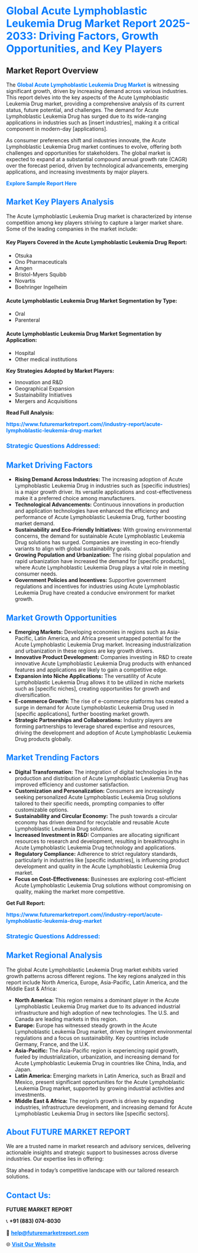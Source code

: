 <h1 style="color: #007BFF;">Global Acute Lymphoblastic Leukemia Drug Market Report 2025-2033: Driving Factors, Growth Opportunities, and Key Players</h1>

<section id="overview">
<h2>Market Report Overview</h2>
<p>The <a href="https://www.futuremarketreport.com//industry-report/acute-lymphoblastic-leukemia-drug-market" style="color: #007BFF; text-decoration: none;"><strong>Global Acute Lymphoblastic Leukemia Drug Market</strong></a> is witnessing significant growth, driven by increasing demand across various industries. This report delves into the key aspects of the Acute Lymphoblastic Leukemia Drug market, providing a comprehensive analysis of its current status, future potential, and challenges. The demand for Acute Lymphoblastic Leukemia Drug has surged due to its wide-ranging applications in industries such as [insert industries], making it a critical component in modern-day [applications].</p>
<p>As consumer preferences shift and industries innovate, the Acute Lymphoblastic Leukemia Drug market continues to evolve, offering both challenges and opportunities for stakeholders. The global market is expected to expand at a substantial compound annual growth rate (CAGR) over the forecast period, driven by technological advancements, emerging applications, and increasing investments by major players.</p>
</section>

<section id="overview">
<p><a href="https://www.futuremarketreport.com//request-sample/reportId=55525" style="color: #007BFF; text-decoration: none;"><strong>Explore Sample Report Here</strong></a></p>
</section>

<section id="key-players">
<h2 style="color: #007BFF;">Market Key Players Analysis</h2>
<p>The Acute Lymphoblastic Leukemia Drug market is characterized by intense competition among key players striving to capture a larger market share. Some of the leading companies in the market include:</p>
<h4>Key Players Covered in the Acute Lymphoblastic Leukemia Drug Report:</h4>
<ul><li>Otsuka</li><li>Ono Pharmaceuticals</li><li>Amgen</li><li>Bristol-Myers Squibb</li><li>Novartis</li><li>Boehringer Ingelheim</li></ul>
<h4>Acute Lymphoblastic Leukemia Drug Market Segmentation by Type:</h4>
<ul><li>Oral</li><li>Parenteral</li></ul>

<h4>Acute Lymphoblastic Leukemia Drug Market Segmentation by Application:</h4>
<ul><li>Hospital</li><li>Other medical institutions</li></ul>
<p><strong>Key Strategies Adopted by Market Players:</strong></p>
<ul>
<li>Innovation and R&D</li>
<li>Geographical Expansion</li>
<li>Sustainability Initiatives</li>
<li>Mergers and Acquisitions</li>
</ul>
</section>

<section>
<p><strong>Read Full Analysis: </strong></p><a href="https://www.futuremarketreport.com//industry-report/acute-lymphoblastic-leukemia-drug-market" style="color: #007BFF; text-decoration: none;"><strong>https://www.futuremarketreport.com//industry-report/acute-lymphoblastic-leukemia-drug-market</strong></a>
<h3 style="color: #007BFF;">Strategic Questions Addressed:</h3>
</section>

<section id="driving-factors">
<h2 style="color: #007BFF;">Market Driving Factors</h2>
<ul>
<li><strong>Rising Demand Across Industries:</strong> The increasing adoption of Acute Lymphoblastic Leukemia Drug in industries such as [specific industries] is a major growth driver. Its versatile applications and cost-effectiveness make it a preferred choice among manufacturers.</li>
<li><strong>Technological Advancements:</strong> Continuous innovations in production and application technologies have enhanced the efficiency and performance of Acute Lymphoblastic Leukemia Drug, further boosting market demand.</li>
<li><strong>Sustainability and Eco-Friendly Initiatives:</strong> With growing environmental concerns, the demand for sustainable Acute Lymphoblastic Leukemia Drug solutions has surged. Companies are investing in eco-friendly variants to align with global sustainability goals.</li>
<li><strong>Growing Population and Urbanization:</strong> The rising global population and rapid urbanization have increased the demand for [specific products], where Acute Lymphoblastic Leukemia Drug plays a vital role in meeting consumer needs.</li>
<li><strong>Government Policies and Incentives:</strong> Supportive government regulations and incentives for industries using Acute Lymphoblastic Leukemia Drug have created a conducive environment for market growth.</li>
</ul>
</section>

<section id="growth-opportunities">
<h2 style="color: #007BFF;">Market Growth Opportunities</h2>
<ul>
<li><strong>Emerging Markets:</strong> Developing economies in regions such as Asia-Pacific, Latin America, and Africa present untapped potential for the Acute Lymphoblastic Leukemia Drug market. Increasing industrialization and urbanization in these regions are key growth drivers.</li>
<li><strong>Innovative Product Development:</strong> Companies investing in R&D to create innovative Acute Lymphoblastic Leukemia Drug products with enhanced features and applications are likely to gain a competitive edge.</li>
<li><strong>Expansion into Niche Applications:</strong> The versatility of Acute Lymphoblastic Leukemia Drug allows it to be utilized in niche markets such as [specific niches], creating opportunities for growth and diversification.</li>
<li><strong>E-commerce Growth:</strong> The rise of e-commerce platforms has created a surge in demand for Acute Lymphoblastic Leukemia Drug used in [specific applications], further boosting market growth.</li>
<li><strong>Strategic Partnerships and Collaborations:</strong> Industry players are forming partnerships to leverage shared expertise and resources, driving the development and adoption of Acute Lymphoblastic Leukemia Drug products globally.</li>
</ul>
</section>

<section id="trending-factors">
<h2 style="color: #007BFF;">Market Trending Factors</h2>
<ul>
<li><strong>Digital Transformation:</strong> The integration of digital technologies in the production and distribution of Acute Lymphoblastic Leukemia Drug has improved efficiency and customer satisfaction.</li>
<li><strong>Customization and Personalization:</strong> Consumers are increasingly seeking personalized Acute Lymphoblastic Leukemia Drug solutions tailored to their specific needs, prompting companies to offer customizable options.</li>
<li><strong>Sustainability and Circular Economy:</strong> The push towards a circular economy has driven demand for recyclable and reusable Acute Lymphoblastic Leukemia Drug solutions.</li>
<li><strong>Increased Investment in R&D:</strong> Companies are allocating significant resources to research and development, resulting in breakthroughs in Acute Lymphoblastic Leukemia Drug technology and applications.</li>
<li><strong>Regulatory Compliance:</strong> Adherence to strict regulatory standards, particularly in industries like [specific industries], is influencing product development and quality in the Acute Lymphoblastic Leukemia Drug market.</li>
<li><strong>Focus on Cost-Effectiveness:</strong> Businesses are exploring cost-efficient Acute Lymphoblastic Leukemia Drug solutions without compromising on quality, making the market more competitive.</li>
</ul>
</section>

<section>
<p><strong>Get Full Report: </strong></p><a href="https://www.futuremarketreport.com//industry-report/acute-lymphoblastic-leukemia-drug-market" style="color: #007BFF; text-decoration: none;"><strong>https://www.futuremarketreport.com//industry-report/acute-lymphoblastic-leukemia-drug-market</strong></a>
<h3 style="color: #007BFF;">Strategic Questions Addressed:</h3>
</section>


<section id="regional-analysis">
<h2 style="color: #007BFF;">Market Regional Analysis</h2>
<p>The global Acute Lymphoblastic Leukemia Drug market exhibits varied growth patterns across different regions. The key regions analyzed in this report include North America, Europe, Asia-Pacific, Latin America, and the Middle East & Africa:</p>
<ul>
<li><strong>North America:</strong> This region remains a dominant player in the Acute Lymphoblastic Leukemia Drug market due to its advanced industrial infrastructure and high adoption of new technologies. The U.S. and Canada are leading markets in this region.</li>
<li><strong>Europe:</strong> Europe has witnessed steady growth in the Acute Lymphoblastic Leukemia Drug market, driven by stringent environmental regulations and a focus on sustainability. Key countries include Germany, France, and the U.K.</li>
<li><strong>Asia-Pacific:</strong> The Asia-Pacific region is experiencing rapid growth, fueled by industrialization, urbanization, and increasing demand for Acute Lymphoblastic Leukemia Drug in countries like China, India, and Japan.</li>
<li><strong>Latin America:</strong> Emerging markets in Latin America, such as Brazil and Mexico, present significant opportunities for the Acute Lymphoblastic Leukemia Drug market, supported by growing industrial activities and investments.</li>
<li><strong>Middle East & Africa:</strong> The region’s growth is driven by expanding industries, infrastructure development, and increasing demand for Acute Lymphoblastic Leukemia Drug in sectors like [specific sectors].</li>
</ul>
</section>

<footer>
<h2 style="color: #007BFF;">About FUTURE MARKET REPORT</h2>
<p>We are a trusted name in market research and advisory services, delivering actionable insights and strategic support to businesses across diverse industries. Our expertise lies in offering:</p>

<p>Stay ahead in today’s competitive landscape with our tailored research solutions.</p>

<h2 style="color: #007BFF;">Contact Us:</h2>
<p><strong>FUTURE MARKET REPORT</strong></p>
<p>📞 <strong>+91 (883) 074-8030</strong></p>
<p>📧 <strong><a href="mailto:help@futuremarketreport.com" style="color: #007BFF;">help@futuremarketreport.com</a></strong></p>
<p>🌐 <strong><a href="https://www.futuremarketreport.com/" style="color: #007BFF;">Visit Our Website</a></strong></p>
</footer>